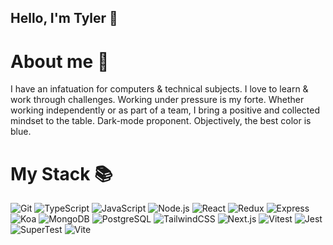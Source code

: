 ## Hello, I'm Tyler 👋

# About me 🤔
I have an infatuation for computers & technical subjects. I love to learn & work through challenges. Working under pressure is my forte. Whether working independently or as part of a team, I bring a positive and collected mindset to the table.
Dark-mode proponent. Objectively, the best color is blue.

# My Stack 📚
![Git](https://img.shields.io/badge/-Git-F05032?logo=git&logoColor=white)
![TypeScript](https://img.shields.io/badge/-TypeScript-3178C6?logo=typescript&logoColor=white)
![JavaScript](https://img.shields.io/badge/-JavaScript-F7DF1E?logo=javascript&logoColor=black)
![Node.js](https://img.shields.io/badge/-Node.js-339933?logo=nodedotjs&logoColor=white)
![React](https://img.shields.io/badge/-React-61DAFB?logo=react&logoColor=black)
![Redux](https://img.shields.io/badge/-Redux-764ABC?logo=redux&logoColor=white)
![Express](https://img.shields.io/badge/-Express-000000?logo=express&logoColor=white)
![Koa](https://img.shields.io/badge/-Koa-333333?logoColor=white)
![MongoDB](https://img.shields.io/badge/-MongoDB-47A248?logo=mongodb&logoColor=white)
![PostgreSQL](https://img.shields.io/badge/-PostgreSQL-336791?logo=postgresql&logoColor=white)
![TailwindCSS](https://img.shields.io/badge/-TailwindCSS-06B6D4?logo=tailwindcss&logoColor=white)
![Next.js](https://img.shields.io/badge/-Next.js-000000?logo=nextdotjs&logoColor=white)
![Vitest](https://img.shields.io/badge/-Vitest-6E9F18?logo=vitest&logoColor=white)
![Jest](https://img.shields.io/badge/-Jest-C21325?logo=jest&logoColor=white)
![SuperTest](https://img.shields.io/badge/-SuperTest-333333?logoColor=white)
![Vite](https://img.shields.io/badge/-Vite-646CFF?logo=vite&logoColor=white)
